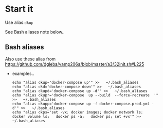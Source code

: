 
# Start it

Use alias `dkup`

See Bash aliases note below..





## Bash aliases

Also use these alias from https://github.com/dgleba/vamp206a/blob/master/a3/32init.sh#L225

- examples..

	```
	echo "alias dkup='docker-compose up'" >>   ~/.bash_aliases
	echo "alias dkd='docker-compose down'" >>   ~/.bash_aliases
	echo "alias dkupd='docker-compose up -d'" >>   ~/.bash_aliases
	echo "alias dkupr='docker-compose  up --build  --force-recreate  '" >>   ~/.bash_aliases
	echo "alias dkupp='docker-compose up -f docker-compose.prod.yml -d'" >>   ~/.bash_aliases
	echo "alias dkps='set -vx; docker images; docker network ls;	docker volume ls;	docker ps -a;	docker ps; set +vx'" >>   ~/.bash_aliases
  ```
	
	